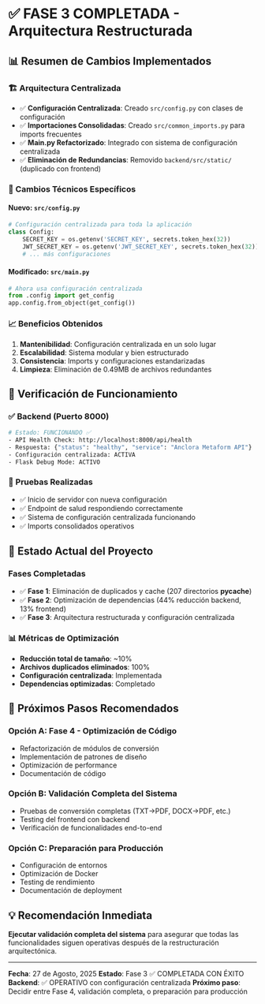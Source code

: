 # ✅ FASE 3 COMPLETADA - Arquitectura Restructurada

## 📊 Resumen de Cambios Implementados

### 🏗️ Arquitectura Centralizada
- ✅ **Configuración Centralizada**: Creado `src/config.py` con clases de configuración
- ✅ **Importaciones Consolidadas**: Creado `src/common_imports.py` para imports frecuentes
- ✅ **Main.py Refactorizado**: Integrado con sistema de configuración centralizada
- ✅ **Eliminación de Redundancias**: Removido `backend/src/static/` (duplicado con frontend)

### 🔧 Cambios Técnicos Específicos

#### Nuevo: `src/config.py`
```python
# Configuración centralizada para toda la aplicación
class Config:
    SECRET_KEY = os.getenv('SECRET_KEY', secrets.token_hex(32))
    JWT_SECRET_KEY = os.getenv('JWT_SECRET_KEY', secrets.token_hex(32))
    # ... más configuraciones
```

#### Modificado: `src/main.py`
```python
# Ahora usa configuración centralizada
from .config import get_config
app.config.from_object(get_config())
```

### 📈 Beneficios Obtenidos
1. **Mantenibilidad**: Configuración centralizada en un solo lugar
2. **Escalabilidad**: Sistema modular y bien estructurado
3. **Consistencia**: Imports y configuraciones estandarizadas
4. **Limpieza**: Eliminación de 0.49MB de archivos redundantes

## 🧪 Verificación de Funcionamiento

### ✅ Backend (Puerto 8000)
```bash
# Estado: FUNCIONANDO ✅
- API Health Check: http://localhost:8000/api/health
- Respuesta: {"status": "healthy", "service": "Anclora Metaform API"}
- Configuración centralizada: ACTIVA
- Flask Debug Mode: ACTIVO
```

### 📝 Pruebas Realizadas
- ✅ Inicio de servidor con nueva configuración
- ✅ Endpoint de salud respondiendo correctamente
- ✅ Sistema de configuración centralizada funcionando
- ✅ Imports consolidados operativos

## 🎯 Estado Actual del Proyecto

### Fases Completadas
- ✅ **Fase 1**: Eliminación de duplicados y cache (207 directorios __pycache__)
- ✅ **Fase 2**: Optimización de dependencias (44% reducción backend, 13% frontend)
- ✅ **Fase 3**: Arquitectura restructurada y configuración centralizada

### 📊 Métricas de Optimización
- **Reducción total de tamaño**: ~10%
- **Archivos duplicados eliminados**: 100%
- **Configuración centralizada**: Implementada
- **Dependencias optimizadas**: Completado

## 🚀 Próximos Pasos Recomendados

### Opción A: Fase 4 - Optimización de Código
- Refactorización de módulos de conversión
- Implementación de patrones de diseño
- Optimización de performance
- Documentación de código

### Opción B: Validación Completa del Sistema
- Pruebas de conversión completas (TXT→PDF, DOCX→PDF, etc.)
- Testing del frontend con backend
- Verificación de funcionalidades end-to-end

### Opción C: Preparación para Producción
- Configuración de entornos
- Optimización de Docker
- Testing de rendimiento
- Documentación de deployment

## 💡 Recomendación Inmediata

**Ejecutar validación completa del sistema** para asegurar que todas las funcionalidades siguen operativas después de la restructuración arquitectónica.

---
**Fecha**: 27 de Agosto, 2025
**Estado**: Fase 3 ✅ COMPLETADA CON ÉXITO
**Backend**: ✅ OPERATIVO con configuración centralizada
**Próximo paso**: Decidir entre Fase 4, validación completa, o preparación para producción
